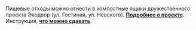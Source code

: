 Пищевые отходы можно отнести в компостные ящики дружественного проекта Экодвор (ул. Гостиная, ул. Невского).
**[Подробнее о проекте](https://t.me/ecodvor39)**. Инструкция, **[что можно сдавать](https://t.me/ecodvor39/105)**.
